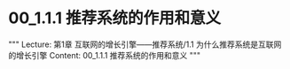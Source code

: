 # 00_1.1.1 推荐系统的作用和意义

"""
Lecture: 第1章 互联网的增长引擎——推荐系统/1.1 为什么推荐系统是互联网的增长引擎
Content: 00_1.1.1 推荐系统的作用和意义
"""


